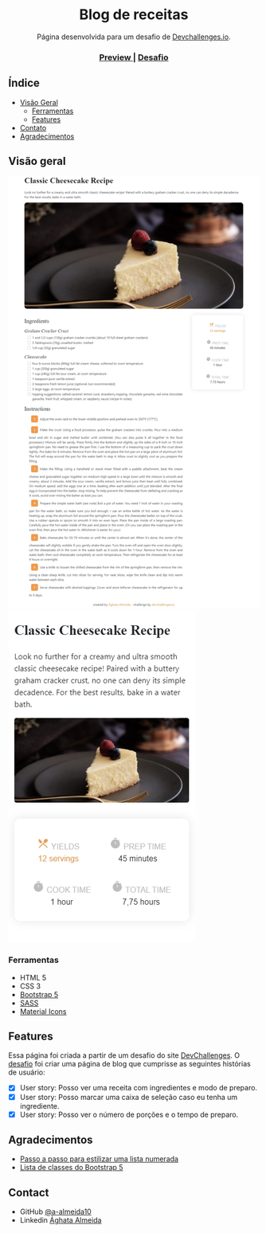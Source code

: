 <!-- Please update value in the {}  -->

<h1 align="center">Blog de receitas</h1>

<div align="center">
   Página desenvolvida para um desafio de  <a href="http://devchallenges.io" target="_blank">Devchallenges.io</a>.
</div>

<div align="center">
  <h3>
    <a href="https://recipe-blog-eapa.vercel.app/">
      Preview
    </a>
    <span> | </span>
    <a href="https://devchallenges.io/challenges/OEKdUZ6xs0h99C38XVht">
      Desafio
    </a>
  </h3>
</div>

<!-- TABLE OF CONTENTS -->

## Índice

- [Visão Geral](#visão-geral)
  - [Ferramentas](#ferramentas)
  - [Features](#features)
- [Contato](#contato)
- [Agradecimentos](#gradecimentos)

<!-- OVERVIEW -->

## Visão geral

<img src="./screenshots/1024px.jpg" alt="Preview em 1024px">
<img src="./screenshots/375px.jpg" alt="Preview em 375px">

### Ferramentas

<!-- This section should list any major frameworks that you built your project using. Here are a few examples.-->

- HTML 5
- CSS 3
- [Bootstrap 5](https://getbootstrap.com/)
- [SASS](https://sass-lang.com/)
- [Material Icons](https://developers.google.com/fonts/docs/material_icons)

## Features

<!-- List the features of your application or follow the template. Don't share the figma file here :) -->

Essa página foi criada a partir de um desafio do site [DevChallenges](https://devchallenges.io/challenges). O [desafio](https://devchallenges.io/challenges/TtUjDt19eIHxNQ4n5jps) foi criar uma página de blog que cumprisse as seguintes histórias de usuário:

- [x] User story: Posso ver uma receita com ingredientes e modo de preparo.
- [x] User story: Posso marcar uma caixa de seleção caso eu tenha um ingrediente.
- [x] User story: Posso ver o número de porções e o tempo de preparo.

## Agradecimentos

<!-- This section should list any articles or add-ons/plugins that helps you to complete the project. This is optional but it will help you in the future. For exmpale -->

- [Passo a passo para estilizar uma lista numerada](https://blog.logrocket.com/styling-numbered-lists-with-css-counters/)
- [Lista de classes do Bootstrap 5](https://bootstrapcreative.com/resources/bootstrap-5-cheat-sheet-classes-index/)

## Contact

- GitHub [@a-almeida10](https://github.com/a-almeida10)
- Linkedin [Ághata Almeida](https://www.linkedin.com/in/aghata-almeida/)

